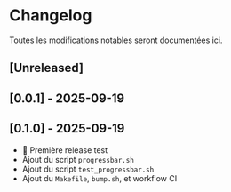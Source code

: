# Changelog
Toutes les modifications notables seront documentées ici.

## [Unreleased]

## [0.0.1] - 2025-09-19

## [0.1.0] - 2025-09-19
- 🚀 Première release test
- Ajout du script `progressbar.sh`
- Ajout du script `test_progressbar.sh`
- Ajout du `Makefile`, `bump.sh`, et workflow CI
